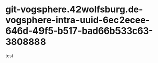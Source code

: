 # git-vogsphere.42wolfsburg.de-vogsphere-intra-uuid-6ec2ecee-646d-49f5-b517-bad66b533c63-3808888
test
